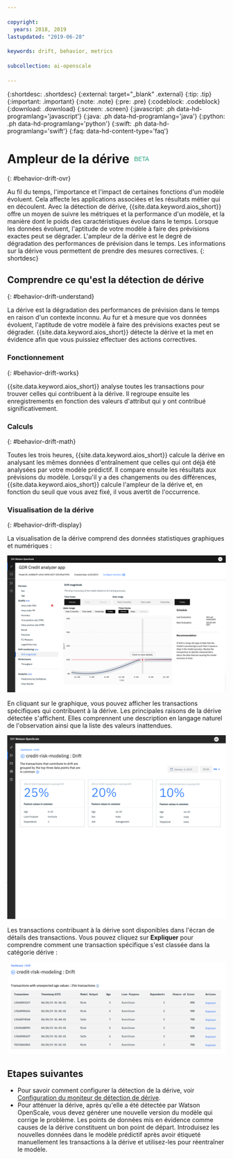 ```yaml
---

copyright:
  years: 2018, 2019
lastupdated: "2019-06-28"

keywords: drift, behavior, metrics

subcollection: ai-openscale

---
```


{:shortdesc: .shortdesc}
{:external: target="_blank" .external}
{:tip: .tip}
{:important: .important}
{:note: .note}
{:pre: .pre}
{:codeblock: .codeblock}
{:download: .download}
{:screen: .screen}
{:javascript: .ph data-hd-programlang='javascript'}
{:java: .ph data-hd-programlang='java'}
{:python: .ph data-hd-programlang='python'}
{:swift: .ph data-hd-programlang='swift'}
{:faq: data-hd-content-type='faq'}

# Ampleur de la dérive ![étiquette bêta](images/beta.png)
{: #behavior-drift-ovr}

Au fil du temps, l'importance et l'impact de certaines fonctions d'un modèle évoluent.
Cela affecte les applications associées et les résultats métier qui en découlent.
Avec la détection de dérive, {{site.data.keyword.aios_short}} offre un moyen de suivre les métriques et la performance d'un modèle,
et la manière dont le poids des caractéristiques évolue dans le temps.
Lorsque les données évoluent,
l'aptitude de votre modèle à faire des prévisions exactes peut se dégrader.
L'ampleur de la dérive est le degré de dégradation des performances de prévision dans le temps.
Les informations sur la dérive vous permettent de prendre des mesures correctives.
{: shortdesc}

## Comprendre ce qu'est la détection de dérive
{: #behavior-drift-understand}

La dérive est la dégradation des performances de prévision dans le temps en raison d'un contexte inconnu. Au fur et à mesure que vos données évoluent,
l'aptitude de votre modèle à faire des prévisions exactes peut se dégrader. {{site.data.keyword.aios_short}} détecte la dérive et la met en évidence afin que vous puissiez effectuer des actions correctives.

### Fonctionnement
{: #behavior-drift-works}

{{site.data.keyword.aios_short}} analyse toutes les transactions pour trouver celles qui contribuent à la dérive. Il regroupe ensuite les enregistrements en fonction des valeurs d'attribut qui y ont contribué significativement.

### Calculs
{: #behavior-drift-math}

Toutes les trois heures, {{site.data.keyword.aios_short}} calcule la dérive en analysant les mêmes données d'entraînement que celles qui ont déjà été analysées par votre modèle prédictif. Il compare ensuite les résultats aux prévisions du modèle. Lorsqu'il y a des changements ou des différences, {{site.data.keyword.aios_short}} calcule l'ampleur de la dérive et, en fonction du seuil que vous avez fixé, il vous avertit de l'occurrence. 


### Visualisation de la dérive
{: #behavior-drift-display}

La visualisation de la dérive comprend des données statistiques graphiques et numériques :

![graphique de métriques d'équité montrant une dérive en dessous du seuil fixé](images/drift-example.png)

En cliquant sur le graphique, vous pouvez afficher les transactions spécifiques qui contribuent à la dérive. Les principales raisons de la dérive détectée s'affichent. Elles comprennent une description en langage naturel de l'observation ainsi que la liste des valeurs inattendues.

![graphique de métriques d'équité montrant une dérive en dessous du seuil fixé](images/drift-detection-example.png)

Les transactions contribuant à la dérive sont disponibles dans l'écran de détails des transactions. Vous pouvez cliquez sur **Expliquer** pour comprendre comment une transaction spécifique s'est classée dans la catégorie dérive :

![graphique de métriques d'équité montrant une dérive en dessous du seuil fixé](images/drift-detection-transactions.png)


## Etapes suivantes

- Pour savoir comment configurer la détection de la dérive, voir
[Configuration du moniteur de détection de dérive](/docs/services/ai-openscale?topic=ai-openscale-behavior-drift-config).
- Pour atténuer la dérive, après qu'elle a été détectée par Watson OpenScale, vous devez générer une nouvelle version du modèle qui corrige le problème.
Les points de données mis en évidence comme causes de la dérive constituent un bon point de départ.
Introduisez les nouvelles données dans le modèle prédictif après avoir étiqueté manuellement les transactions à la dérive et utilisez-les pour réentraîner le modèle.


